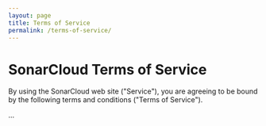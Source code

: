 ```yaml
---
layout: page
title: Terms of Service
permalink: /terms-of-service/
---
```


# SonarCloud Terms of Service

By using the SonarCloud web site ("Service"), you are agreeing to be bound by the
following terms and conditions ("Terms of Service").

...
